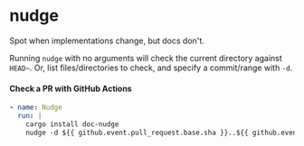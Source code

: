 # nudge

Spot when implementations change, but docs don't.

Running `nudge` with no arguments will check the current directory against `HEAD~`.
Or, list files/directories to check, and specify a commit/range with `-d`.

#### Check a PR with GitHub Actions

```yaml
- name: Nudge
  run: |
    cargo install doc-nudge
    nudge -d ${{ github.event.pull_request.base.sha }}..${{ github.event.pull_request.head.sha }}
```
